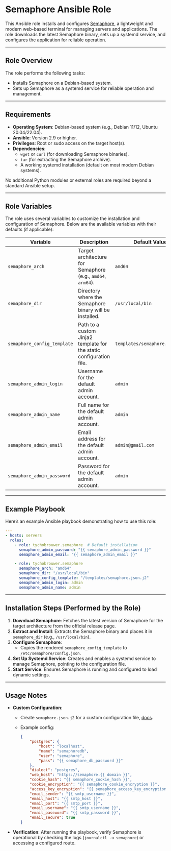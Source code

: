# Semaphore Ansible Role

This Ansible role installs and configures [Semaphore](https://semaphoreui.com/),  a lightweight and modern web-based terminal for managing servers and applications. The role downloads the latest Semaphore binary, sets up a systemd service, and configures the application for reliable operation.

---

## Role Overview

The role performs the following tasks:

- Installs Semaphore on a Debian-based system.
- Sets up Semaphore as a systemd service for reliable operation and management.

---

## Requirements

- **Operating System**: Debian-based system (e.g., Debian 11/12, Ubuntu 20.04/22.04).
- **Ansible**: Version 2.9 or higher.
- **Privileges**: Root or sudo access on the target host(s).
- **Dependencies**:
  - `wget` or `curl` (for downloading Semaphore binaries).
  - `tar` (for extracting the Semaphore archive).
  - A working systemd installation (default on most modern Debian systems).

No additional Python modules or external roles are required beyond a standard Ansible setup.

---

## Role Variables

The role uses several variables to customize the installation and configuration of Semaphore. Below are the available variables with their defaults (if applicable):

| Variable                     | Description                                                                 | Default Value                 |
|------------------------------|-----------------------------------------------------------------------------|-------------------------------|
| `semaphore_arch`              | Target architecture for Semaphore (e.g., `amd64`, `arm64`).                | `amd64`                       |
| `semaphore_dir`               | Directory where the Semaphore binary will be installed.                    | `/usr/local/bin`              |
| `semaphore_config_template`   | Path to a custom Jinja2 template for the static configuration file.        | `templates/semaphore.json.j2` |
| `semaphore_admin_login`       | Username for the default admin account.                                    | `admin`                       |
| `semaphore_admin_name`        | Full name for the default admin account.                                   | `admin`                       |
| `semaphore_admin_email`       | Email address for the default admin account.                               | `admin@gmail.com`             |
| `semaphore_admin_password`    | Password for the default admin account.                                    | `admin`                       |

---

## Example Playbook

Here’s an example Ansible playbook demonstrating how to use this role:

```yaml
---
- hosts: servers
  roles:
    - role: tychobrouwer.semaphore  # Default installation
      semaphore_admin_password: "{{ semaphore_admin_password }}"
      semaphore_admin_email: "{{ semaphore_admin_email }}"

    - role: tychobrouwer.semaphore
      semaphore_arch: "amd64"
      semaphore_dir: "/usr/local/bin"
      semaphore_config_template: "/templates/semaphore.json.j2"
      semaphore_admin_login: admin
      semaphore_admin_name: admin
```

---

## Installation Steps (Performed by the Role)

1. **Download Semaphore**: Fetches the latest version of Semaphore for the target architecture from the official release page.
2. **Extract and Install**: Extracts the Semaphore binary and places it in `semaphore_dir` (e.g., `/usr/local/bin`).
3. **Configure Semaphore**:
   - Copies the rendered `semaphore_config_template` to `/etc/semaphore/config.json`.
4. **Set Up Systemd Service**: Creates and enables a systemd service to manage Semaphore, pointing to the configuration file.
5. **Start Service**: Ensures Semaphore is running and configured to load dynamic settings.

---

## Usage Notes

- **Custom Configuration**:
  - Create `semaphore.json.j2` for a custom configuration file, [docs](https://docs.semaphoreui.com/administration-guide/configuration/).
  - Example config:

    ```json
    {
        "postgres": {
            "host": "localhost",
            "name": "semaphoredb",
            "user": "semaphore",
            "pass": "{{ semaphore_db_password }}"
        },
        "dialect": "postgres",
        "web_host": "https://semaphore.{{ domain }}",
        "cookie_hash": "{{ semaphore_cookie_hash }}",
        "cookie_encryption": "{{ semaphore_cookie_encryption }}",
        "access_key_encryption": "{{ semaphore_access_key_encryption }}",
        "email_sender": "{{ smtp_username }}",
        "email_host": "{{ smtp_host }}",
        "email_port": "{{ smtp_port }}",
        "email_username": "{{ smtp_username }}",
        "email_password": "{{ smtp_password }}",
        "email_secure": true
    }
    ```

- **Verification**: After running the playbook, verify Semaphore is operational by checking the logs (`journalctl -u semaphore`) or accessing a configured route.
